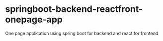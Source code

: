 # springboot-backend-reactfront-onepage-app
One page application using spring boot for backend and react for frontend
